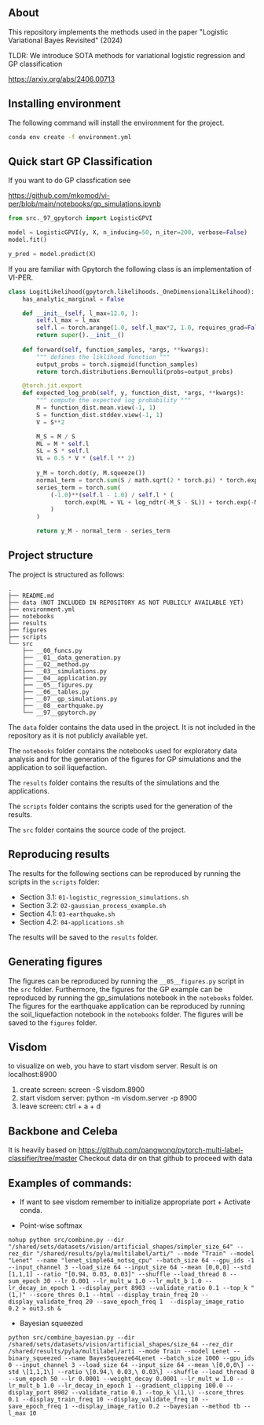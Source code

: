 ## About

This repository implements the methods used in the paper "Logistic Variational Bayes Revisited" (2024)

TLDR: We introduce SOTA methods for variational logistic regression and GP classification

https://arxiv.org/abs/2406.00713

## Installing environment

The following command will install the environment for the project.

```bash
conda env create -f environment.yml
```


## Quick start GP Classification

If you want to do GP classfication see

https://github.com/mkomod/vi-per/blob/main/notebooks/gp_simulations.ipynb

```python
from src._97_gpytorch import LogisticGPVI

model = LogisticGPVI(y, X, n_inducing=50, n_iter=200, verbose=False)
model.fit()

y_pred = model.predict(X)
```

If you are familiar with Gpytorch the following class is an implementation of VI-PER.

```python
class LogitLikelihood(gpytorch.likelihoods._OneDimensionalLikelihood):
    has_analytic_marginal = False

    def __init__(self, l_max=12.0, ):
        self.l_max = l_max
        self.l = torch.arange(1.0, self.l_max*2, 1.0, requires_grad=False)
        return super().__init__()
 
    def forward(self, function_samples, *args, **kwargs):
        """ defines the liklihood function """
        output_probs = torch.sigmoid(function_samples)
        return torch.distributions.Bernoulli(probs=output_probs)

    @torch.jit.export
    def expected_log_prob(self, y, function_dist, *args, **kwargs):
        """ compute the expected log probability """
        M = function_dist.mean.view(-1, 1)
        S = function_dist.stddev.view(-1, 1)
        V = S**2

        M_S = M / S
        ML = M * self.l
        SL = S * self.l
        VL = 0.5 * V * (self.l ** 2)
        
        y_M = torch.dot(y, M.squeeze())
        normal_term = torch.sum(S / math.sqrt(2 * torch.pi) * torch.exp(-0.5 * M**2 / V) + M * ndtr(M_S))
        series_term = torch.sum(
            (-1.0)**(self.l - 1.0) / self.l * (
                torch.exp(ML + VL + log_ndtr(-M_S - SL)) + torch.exp(-ML + VL + log_ndtr(M_S - SL))
            )
        )

        return y_M - normal_term - series_term
```



## Project structure

The project is structured as follows:

```
.
├── README.md
├── data (NOT INCLUDED IN REPOSITORY AS NOT PUBLICLY AVAILABLE YET) 
├── environment.yml
├── notebooks
├── results
├── figures
├── scripts
└── src
    ├── __00_funcs.py
    ├── __01__data_generation.py
    ├── __02__method.py
    ├── __03__simulations.py
    ├── __04__application.py
    ├── __05__figures.py
    ├── __06__tables.py
    ├── __07__gp_simulations.py
    ├── __08__earthquake.py
    └── __97__gpytorch.py
```

The `data` folder contains the data used in the project. It is not included in the repository as it is not publicly available yet.

The `notebooks` folder contains the notebooks used for exploratory data analysis and for the generation of the figures for GP simulations and the application to soil liquefaction.

The `results` folder contains the results of the simulations and the applications.

The `scripts` folder contains the scripts used for the generation of the results.

The `src` folder contains the source code of the project.


## Reproducing results

The results for the following sections can be reproduced by running the scripts in the `scripts` folder:

- Section 3.1: `01-logistic_regression_simulations.sh`
- Section 3.2: `02-gaussian_process_example.sh`
- Section 4.1: `03-earthquake.sh`
- Section 4.2: `04-applications.sh`

The results will be saved to the `results` folder.

## Generating figures

The figures can be reproduced by running the `__05__figures.py` script in the `src` folder. Furthermore, the figures for the GP example can be reproduced by running the gp_simulations notebook in the `notebooks` folder. The figures for the earthquake application can be reproduced by running the soil_liquefaction notebook in the `notebooks` folder. The figures will be saved to the `figures` folder.

## Visdom
to visualize on web, you have to start visdom server. Result is on localhost:8900
1. create screen: 
   screen -S visdom.8900
2. start visdom server:
   python -m visdom.server -p 8900
3. leave screen: 
   ctrl + a + d

## Backbone and Celeba
It is heavily based on https://github.com/pangwong/pytorch-multi-label-classifier/tree/master
Checkout data dir on that github to proceed with data

## Examples of commands:

- If want to see visdom remember to initialize appropriate port + Activate conda.

- Point-wise softmax
```
nohup python src/combine.py --dir "/shared/sets/datasets/vision/artificial_shapes/simpler_size_64" --rez_dir "/shared/results/pyla/multilabel/arti/" --mode "Train" --model "Lenet" --name "lenet_simple64_notsq_cpu" --batch_size 64 --gpu_ids -1 --input_channel 3 --load_size 64 --input_size 64 --mean [0,0,0] --std [1,1,1] --ratio "[0.94, 0.03, 0.03]" --shuffle --load_thread 8 --sum_epoch 30 --lr 0.001 --lr_mult_w 1.0 --lr_mult_b 1.0 --lr_decay_in_epoch 1 --display_port 8903 --validate_ratio 0.1 --top_k "(1,)" --score_thres 0.1 --html --display_train_freq 20 --display_validate_freq 20 --save_epoch_freq 1  --display_image_ratio 0.2 > out3.sh &
```

- Bayesian squeezed
```
python src/combine_bayesian.py --dir /shared/sets/datasets/vision/artificial_shapes/size_64 --rez_dir /shared/results/pyla/multilabel/arti --mode Train --model Lenet --binary_squeezed --name BayesSqueeze64Lenet --batch_size 1000 --gpu_ids 0 --input_channel 3 --load_size 64 --input_size 64 --mean \[0,0,0\] --std \[1,1,1\] --ratio \[0.94,\ 0.03,\ 0.03\] --shuffle --load_thread 8 --sum_epoch 50 --lr 0.0001 --weight_decay 0.0001 --lr_mult_w 1.0 --lr_mult_b 1.0 --lr_decay_in_epoch 1 --gradient_clipping 100.0 --display_port 8902 --validate_ratio 0.1 --top_k \(1,\) --score_thres 0.1 --display_train_freq 10 --display_validate_freq 10 --save_epoch_freq 1 --display_image_ratio 0.2 --bayesian --method tb --l_max 10
```